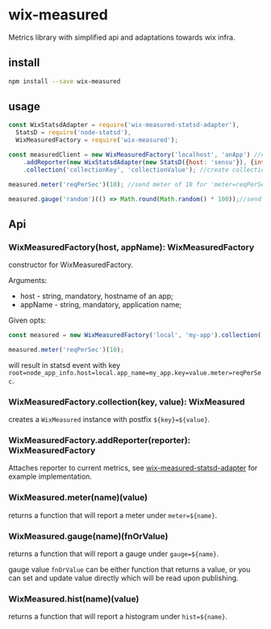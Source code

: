 # wix-measured

Metrics library with simplified api and adaptations towards wix infra.

## install

```bash
npm install --save wix-measured
```

## usage

```js
const WixStatsdAdapter = require('wix-measured-statsd-adapter'),
  StatsD = require('node-statsd'),
  WixMeasuredFactory = require('wix-measured');

const measuredClient = new WixMeasuredFactory('localhost', 'anApp') //crete factory
    .addReporter(new WixStatsdAdapter(new StatsD({host: 'sensu'}), {interval: 2000})) //add statsd reporter
    .collection('collectionKey', 'collectionValue'); //create collection

measured.meter('reqPerSec')(10); //send meter of 10 for 'meter=reqPerSec'.

measured.gauge('random')(() => Math.round(Math.random() * 100));//send gauge for every reporter interval on key 'gauge=random'
```

## Api

### WixMeasuredFactory(host, appName): WixMeasuredFactory
constructor for WixMeasuredFactory.

Arguments:
  - host - string, mandatory, hostname of an app;
  - appName - string, mandatory, application name;
 
Given opts:

```js
const measured = new WixMeasuredFactory('local', 'my-app').collection('key', 'value');

measured.meter('reqPerSec')(10);
```

will result in statsd event with key `root=node_app_info.host=local.app_name=my_app.key=value.meter=reqPerSec`.

### WixMeasuredFactory.collection(key, value): WixMeasured
creates a `WixMeasured` instance with postfix `${key}=${value}`.

### WixMeasuredFactory.addReporter(reporter): WixMeasuredFactory
Attaches reporter to current metrics, see [wix-measured-statsd-adapter](../wix-measured-statsd-adapter) for example implementation.

### WixMeasured.meter(name)(value)
returns a function that will report a meter under `meter=${name}`.

### WixMeasured.gauge(name)(fnOrValue)
returns a function that will report a gauge under `gauge=${name}`.

gauge value `fnOrValue` can be either function that returns a value, or you can set and update value directly which will be read upon publishing.

### WixMeasured.hist(name)(value)
returns a function that will report a histogram under `hist=${name}`.